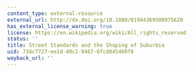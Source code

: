 ```yaml
---
content_type: external-resource
external_url: http://dx.doi.org/10.1080/01944369508975620
has_external_license_warning: true
license: https://en.wikipedia.org/wiki/All_rights_reserved
status: ''
title: Street Standards and the Shaping of Suburbia
uid: 734c7727-ee1d-40c2-9467-6fcd045460f8
wayback_url: ''
---
```


